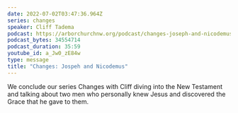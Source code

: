 ```yaml
---
date: 2022-07-02T03:47:36.964Z
series: changes
speaker: Cliff Tadema
podcast: https://arborchurchnw.org/podcast/changes-joseph-and-nicodemus.mp3
podcast_bytes: 34554714
podcast_duration: 35:59
youtube_id: a_Jw0_zE84w
type: message
title: "Changes: Jospeh and Nicodemus"
---
```

We conclude our series Changes with Cliff diving into the New Testament and talking about two men who personally knew Jesus and discovered the Grace that he gave to them.